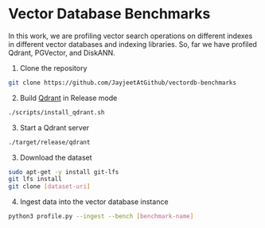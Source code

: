 # Vector Database Benchmarks

In this work, we are profiling vector search operations on different indexes in different vector databases and indexing libraries. So, far we have 
profiled Qdrant, PGVector, and DiskANN. 

1. Clone the repository
```bash
git clone https://github.com/JayjeetAtGithub/vectordb-benchmarks
```

2. Build [Qdrant](https://qdrant.tech) in Release mode
```bash
./scripts/install_qdrant.sh
```

3. Start a Qdrant server
```bash
./target/release/qdrant
```

3. Download the dataset
```bash
sudo apt-get -y install git-lfs
git lfs install
git clone [dataset-uri]
```

4. Ingest data into the vector database instance
```bash
python3 profile.py --ingest --bench [benchmark-name]
```
